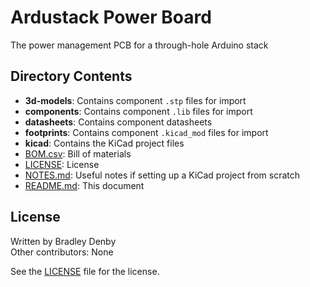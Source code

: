 # Ardustack Power Board

The power management PCB for a through-hole Arduino stack

## Directory Contents

* **3d-models**: Contains component `.stp` files for import
* **components**: Contains component `.lib` files for import
* **datasheets**: Contains component datasheets
* **footprints**: Contains component `.kicad_mod` files for import
* **kicad**: Contains the KiCad project files
* [BOM.csv](BOM.csv): Bill of materials
* [LICENSE](LICENSE): License
* [NOTES.md](NOTES.md): Useful notes if setting up a KiCad project from scratch
* [README.md](README.md): This document

## License

Written by Bradley Denby  
Other contributors: None

See the [LICENSE](LICENSE) file for the license.

